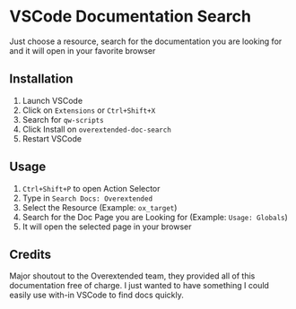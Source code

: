 # VSCode Documentation Search

Just choose a resource, search for the documentation you are looking for and it will open in your favorite browser

## Installation

1. Launch VSCode
2. Click on `Extensions` or `Ctrl+Shift+X`
3. Search for `qw-scripts`
4. Click Install on `overextended-doc-search`
5. Restart VSCode

## Usage

1. `Ctrl+Shift+P` to open Action Selector
2. Type in `Search Docs: Overextended`
3. Select the Resource (Example: `ox_target`)
4. Search for the Doc Page you are Looking for (Example: `Usage: Globals`)
5. It will open the selected page in your browser

## Credits

Major shoutout to the Overextended team, they provided all of this documentation free of charge. I just wanted to have something I could easily use with-in VSCode to find docs quickly.
